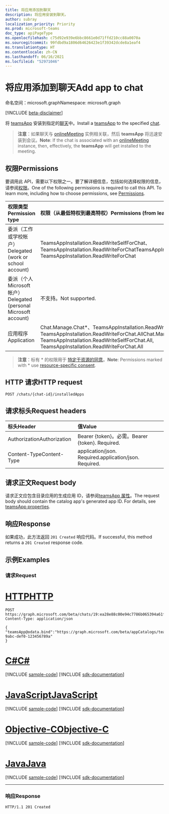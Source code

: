 ```yaml
---
title: 将应用添加到聊天
description: 将应用安装到聊天。
author: subray
localization_priority: Priority
ms.prod: microsoft-teams
doc_type: apiPageType
ms.openlocfilehash: c75d92e939e6bbc8661e0d71ffd210cc88a0070a
ms.sourcegitcommit: 99fdbd9a1806d64626423e1f39342dcde8a1eaf4
ms.translationtype: HT
ms.contentlocale: zh-CN
ms.lasthandoff: 06/16/2021
ms.locfileid: "52971046"
---
```

# <a name="add-app-to-chat"></a><span data-ttu-id="98126-103">将应用添加到聊天</span><span class="sxs-lookup"><span data-stu-id="98126-103">Add app to chat</span></span>

<span data-ttu-id="98126-104">命名空间：microsoft.graph</span><span class="sxs-lookup"><span data-stu-id="98126-104">Namespace: microsoft.graph</span></span>

[!INCLUDE [beta-disclaimer](../../includes/beta-disclaimer.md)]

<span data-ttu-id="98126-105">将 [teamsApp](../resources/teamsapp.md) 安装到指定的[聊天](../resources/chat.md)中。</span><span class="sxs-lookup"><span data-stu-id="98126-105">Install a [teamsApp](../resources/teamsapp.md) to the specified [chat](../resources/chat.md).</span></span>

> <span data-ttu-id="98126-106">**注意**：如果聊天与 [onlineMeeting](../resources/onlinemeeting.md) 实例相关联，然后 **teamsApp** 将迅速安装到会议。</span><span class="sxs-lookup"><span data-stu-id="98126-106">**Note**: If the chat is associated with an [onlineMeeting](../resources/onlinemeeting.md) instance, then, effectively, the **teamsApp** will get installed to the meeting.</span></span>

## <a name="permissions"></a><span data-ttu-id="98126-107">权限</span><span class="sxs-lookup"><span data-stu-id="98126-107">Permissions</span></span>

<span data-ttu-id="98126-p101">要调用此 API，需要以下权限之一。要了解详细信息，包括如何选择权限的信息，请参阅[权限](/graph/permissions-reference)。</span><span class="sxs-lookup"><span data-stu-id="98126-p101">One of the following permissions is required to call this API. To learn more, including how to choose permissions, see [Permissions](/graph/permissions-reference).</span></span>

|<span data-ttu-id="98126-110">权限类型</span><span class="sxs-lookup"><span data-stu-id="98126-110">Permission type</span></span>      | <span data-ttu-id="98126-111">权限（从最低特权到最高特权）</span><span class="sxs-lookup"><span data-stu-id="98126-111">Permissions (from least to most privileged)</span></span>              |
|:--------------------|:---------------------------------------------------------|
|<span data-ttu-id="98126-112">委派（工作或学校帐户）</span><span class="sxs-lookup"><span data-stu-id="98126-112">Delegated (work or school account)</span></span> | <span data-ttu-id="98126-113">TeamsAppInstallation.ReadWriteSelfForChat、TeamsAppInstallation.ReadWriteForChat</span><span class="sxs-lookup"><span data-stu-id="98126-113">TeamsAppInstallation.ReadWriteSelfForChat, TeamsAppInstallation.ReadWriteForChat</span></span> |
|<span data-ttu-id="98126-114">委派（个人 Microsoft 帐户）</span><span class="sxs-lookup"><span data-stu-id="98126-114">Delegated (personal Microsoft account)</span></span> | <span data-ttu-id="98126-115">不支持。</span><span class="sxs-lookup"><span data-stu-id="98126-115">Not supported.</span></span>    |
|<span data-ttu-id="98126-116">应用程序</span><span class="sxs-lookup"><span data-stu-id="98126-116">Application</span></span> | <span data-ttu-id="98126-117">Chat.Manage.Chat\*、TeamsAppInstallation.ReadWriteSelfForChat.All、TeamsAppInstallation.ReadWriteForChat.All</span><span class="sxs-lookup"><span data-stu-id="98126-117">Chat.Manage.Chat\*, TeamsAppInstallation.ReadWriteSelfForChat.All, TeamsAppInstallation.ReadWriteForChat.All</span></span> |

> <span data-ttu-id="98126-118">**注意**：标有 \* 的权限用于 [特定于资源的同意](https://aka.ms/teams-rsc)。</span><span class="sxs-lookup"><span data-stu-id="98126-118">**Note**: Permissions marked with \* use [resource-specific consent](https://aka.ms/teams-rsc).</span></span>

## <a name="http-request"></a><span data-ttu-id="98126-119">HTTP 请求</span><span class="sxs-lookup"><span data-stu-id="98126-119">HTTP request</span></span>

<!-- { 
"blockType": "ignored" 
} -->

```http
POST /chats/{chat-id}/installedApps
```

## <a name="request-headers"></a><span data-ttu-id="98126-120">请求标头</span><span class="sxs-lookup"><span data-stu-id="98126-120">Request headers</span></span>

| <span data-ttu-id="98126-121">标头</span><span class="sxs-lookup"><span data-stu-id="98126-121">Header</span></span>       | <span data-ttu-id="98126-122">值</span><span class="sxs-lookup"><span data-stu-id="98126-122">Value</span></span> |
|:---------------|:--------|
| <span data-ttu-id="98126-123">Authorization</span><span class="sxs-lookup"><span data-stu-id="98126-123">Authorization</span></span>  | <span data-ttu-id="98126-p102">Bearer {token}。必需。</span><span class="sxs-lookup"><span data-stu-id="98126-p102">Bearer {token}. Required.</span></span>  |
| <span data-ttu-id="98126-126">Content-Type</span><span class="sxs-lookup"><span data-stu-id="98126-126">Content-Type</span></span>  | <span data-ttu-id="98126-p103">application/json. Required.</span><span class="sxs-lookup"><span data-stu-id="98126-p103">application/json. Required.</span></span>  |

## <a name="request-body"></a><span data-ttu-id="98126-129">请求正文</span><span class="sxs-lookup"><span data-stu-id="98126-129">Request body</span></span>

<span data-ttu-id="98126-p104">请求正文应包含目录应用的生成应用 ID，请参阅[teamsApp 属性](../resources/teamsapp.md#properties)。</span><span class="sxs-lookup"><span data-stu-id="98126-p104">The request body should contain the catalog app's generated app ID. For details, see [teamsApp properties](../resources/teamsapp.md#properties).</span></span>

## <a name="response"></a><span data-ttu-id="98126-132">响应</span><span class="sxs-lookup"><span data-stu-id="98126-132">Response</span></span>

<span data-ttu-id="98126-133">如果成功，此方法返回 `201 Created` 响应代码。</span><span class="sxs-lookup"><span data-stu-id="98126-133">If successful, this method returns a `201 Created` response code.</span></span>

## <a name="examples"></a><span data-ttu-id="98126-134">示例</span><span class="sxs-lookup"><span data-stu-id="98126-134">Examples</span></span>

### <a name="request"></a><span data-ttu-id="98126-135">请求</span><span class="sxs-lookup"><span data-stu-id="98126-135">Request</span></span>


# <a name="http"></a>[<span data-ttu-id="98126-136">HTTP</span><span class="sxs-lookup"><span data-stu-id="98126-136">HTTP</span></span>](#tab/http)
<!-- {
  "blockType": "request",
  "name": "add_app_in_chat"
}-->

```http
POST https://graph.microsoft.com/beta/chats/19:ea28e88c00e94c7786b065394a61f296@thread.v2/installedApps
Content-Type: application/json

{
"teamsApp@odata.bind":"https://graph.microsoft.com/beta/appCatalogs/teamsApps/12345678-9abc-def0-123456789a"
}
```
# <a name="c"></a>[<span data-ttu-id="98126-137">C#</span><span class="sxs-lookup"><span data-stu-id="98126-137">C#</span></span>](#tab/csharp)
[!INCLUDE [sample-code](../includes/snippets/csharp/add-app-in-chat-csharp-snippets.md)]
[!INCLUDE [sdk-documentation](../includes/snippets/snippets-sdk-documentation-link.md)]

# <a name="javascript"></a>[<span data-ttu-id="98126-138">JavaScript</span><span class="sxs-lookup"><span data-stu-id="98126-138">JavaScript</span></span>](#tab/javascript)
[!INCLUDE [sample-code](../includes/snippets/javascript/add-app-in-chat-javascript-snippets.md)]
[!INCLUDE [sdk-documentation](../includes/snippets/snippets-sdk-documentation-link.md)]

# <a name="objective-c"></a>[<span data-ttu-id="98126-139">Objective-C</span><span class="sxs-lookup"><span data-stu-id="98126-139">Objective-C</span></span>](#tab/objc)
[!INCLUDE [sample-code](../includes/snippets/objc/add-app-in-chat-objc-snippets.md)]
[!INCLUDE [sdk-documentation](../includes/snippets/snippets-sdk-documentation-link.md)]

# <a name="java"></a>[<span data-ttu-id="98126-140">Java</span><span class="sxs-lookup"><span data-stu-id="98126-140">Java</span></span>](#tab/java)
[!INCLUDE [sample-code](../includes/snippets/java/add-app-in-chat-java-snippets.md)]
[!INCLUDE [sdk-documentation](../includes/snippets/snippets-sdk-documentation-link.md)]

---


### <a name="response"></a><span data-ttu-id="98126-141">响应</span><span class="sxs-lookup"><span data-stu-id="98126-141">Response</span></span>

<!-- {
  "blockType": "response"
} -->

```http
HTTP/1.1 201 Created
```

<!-- uuid: 8fcb5dbc-d5aa-4681-8e31-b001d5168d79
2015-10-25 14:57:30 UTC -->
<!-- {
  "type": "#page.annotation",
  "description": "Chat add installedapps",
  "keywords": "",
  "section": "documentation",
  "tocPath": ""
}-->
